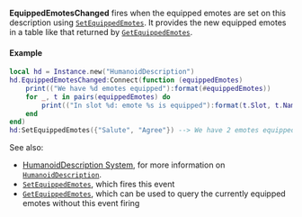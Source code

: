 **EquippedEmotesChanged** fires when the equipped emotes are set on this
description using
[`SetEquippedEmotes`](https://create.roblox.com/docs/reference/engine/classes/HumanoidDescription#SetEquippedEmotes). It
provides the new equipped emotes in a table like that returned by
[`GetEquippedEmotes`](https://create.roblox.com/docs/reference/engine/classes/HumanoidDescription#GetEquippedEmotes).
#### Example
```lua
local hd = Instance.new("HumanoidDescription")
hd.EquippedEmotesChanged:Connect(function (equippedEmotes)
    print(("We have %d emotes equipped"):format(#equippedEmotes))
    for _, t in pairs(equippedEmotes) do
        print(("In slot %d: emote %s is equipped"):format(t.Slot, t.Name))
    end
end)
hd:SetEquippedEmotes({"Salute", "Agree"}) --> We have 2 emotes equipped
```

See also:

- [HumanoidDescription System](https://create.roblox.com/docs/characters/appearance#humanoiddescription),
for more information on [`HumanoidDescription`](https://create.roblox.com/docs/reference/engine/classes/HumanoidDescription).
- [`SetEquippedEmotes`](https://create.roblox.com/docs/reference/engine/classes/HumanoidDescription#SetEquippedEmotes), which
fires this event
- [`GetEquippedEmotes`](https://create.roblox.com/docs/reference/engine/classes/HumanoidDescription#GetEquippedEmotes), which
can be used to query the currently equipped emotes without this event
firing